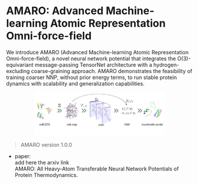 # AMARO: Advanced Machine-learning Atomic Representation Omni-force-field

We introduce AMARO (Advanced Machine-learning Atomic Representation Omni-force-field), a novel neural network potential that integrates the O(3)-equivariant message-passing TensorNet architecture with a hydrogen-excluding coarse-graining approach. AMARO demonstrates the feasibility of training coarser NNP, without
prior energy terms, to run stable protein dynamics with scalability and generalization capabilities. 

<img src="pipeline.webp"
    alt="Markdown Monster icon"
    style="display: block; margin-left: auto; margin-right: auto; width: 70%; height: auto;" />

> AMARO version 1.0.0
- paper:</br>
    add here the arxiv link </br>
    AMARO: All Heavy-Atom Transferable Neural Network Potentials of Protein Thermodynamics. 


